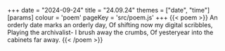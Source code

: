 +++
date = "2024-09-24"
title = "24.09.24"
themes = ["date", "time"]
[params]
  colour = 'poem'
  pageKey = 'src/poem.js'
+++
{{< poem >}}
An orderly date marks an orderly day,
Of shifting now my digital scribbles,
Playing the archivalist-
I brush away the crumbs,
Of yesteryear into the cabinets far away.
{{< /poem >}}
